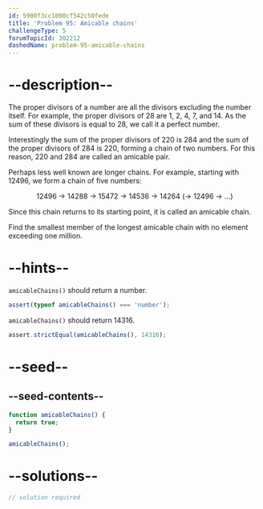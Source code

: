 ```yaml
---
id: 5900f3cc1000cf542c50fede
title: 'Problem 95: Amicable chains'
challengeType: 5
forumTopicId: 302212
dashedName: problem-95-amicable-chains
---
```


# --description--

The proper divisors of a number are all the divisors excluding the number itself. For example, the proper divisors of 28 are 1, 2, 4, 7, and 14. As the sum of these divisors is equal to 28, we call it a perfect number.

Interestingly the sum of the proper divisors of 220 is 284 and the sum of the proper divisors of 284 is 220, forming a chain of two numbers. For this reason, 220 and 284 are called an amicable pair.

Perhaps less well known are longer chains. For example, starting with 12496, we form a chain of five numbers:

<div style="text-align: center;">
  12496 → 14288 → 15472 → 14536 → 14264 (→ 12496 → ...)
</div>

Since this chain returns to its starting point, it is called an amicable chain.

Find the smallest member of the longest amicable chain with no element exceeding one million.

# --hints--

`amicableChains()` should return a number.

```js
assert(typeof amicableChains() === 'number');
```

`amicableChains()` should return 14316.

```js
assert.strictEqual(amicableChains(), 14316);
```

# --seed--

## --seed-contents--

```js
function amicableChains() {
  return true;
}

amicableChains();
```

# --solutions--

```js
// solution required
```
